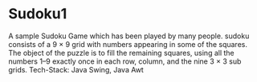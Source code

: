 # Sudoku1
A sample Sudoku Game which has been played by many people. sudoku consists of a 9 × 9 grid with numbers appearing in some of the squares. The object of the puzzle is to fill the remaining squares, using all the numbers 1–9 exactly once in each row, column, and the nine 3 × 3 sub grids. Tech-Stack: Java Swing, Java Awt
